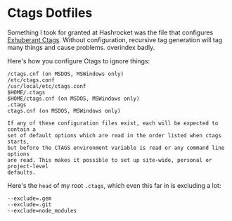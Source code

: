 # Ctags Dotfiles

Something I took for granted at Hashrocket was the file that configures
[Exhuberant Ctags](http://ctags.sourceforge.net/). Without configuration,
recursive tag generation will tag many things and cause problems.  overindex
badly.

Here's how you configure Ctags to ignore things:

```
/ctags.cnf (on MSDOS, MSWindows only)
/etc/ctags.conf
/usr/local/etc/ctags.conf
$HOME/.ctags
$HOME/ctags.cnf (on MSDOS, MSWindows only)
.ctags
ctags.cnf (on MSDOS, MSWindows only)

If any of these configuration files exist, each will be expected to contain a
set of default options which are read in the order listed when ctags starts,
but before the CTAGS environment variable is read or any command line options
are read. This makes it possible to set up site-wide, personal or project-level
defaults.
```

Here's the `head` of my root `.ctags`, which even this far in is excluding a
lot:

```
--exclude=.gem
--exclude=.git
--exclude=node_modules
```
